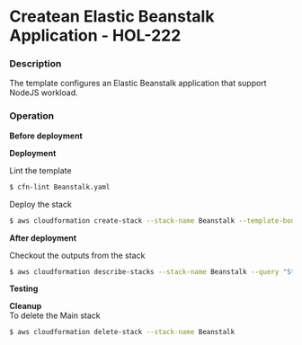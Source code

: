 # Createan Elastic Beanstalk Application - HOL-222

### Description

The template configures an Elastic Beanstalk application that support NodeJS workload.

### Operation

**Before deployment**

**Deployment**

Lint the template

```bash
$ cfn-lint Beanstalk.yaml
```

Deploy the stack

```bash
$ aws cloudformation create-stack --stack-name Beanstalk --template-body file://Beanstalk.yaml --capabilities CAPABILITY_NAMED_IAM --parameters file://private-parameters.json
```

**After deployment**

Checkout the outputs from the stack

```bash
$ aws cloudformation describe-stacks --stack-name Beanstalk --query "Stacks[0].Outputs" --no-cli-pager
```

**Testing**

**Cleanup**  
To delete the Main stack

```bash
$ aws cloudformation delete-stack --stack-name Beanstalk
```
